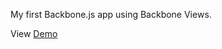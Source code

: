 My first Backbone.js app using Backbone Views.

View [Demo](http://randomor.github.com/backbone-mail/ "Demo")
